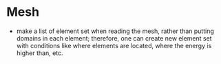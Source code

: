 # Mesh

- make a list of element set when reading the mesh, rather than putting domains in each element; therefore, one can create new element set with conditions like
where elements are located, where the energy is higher than, etc.